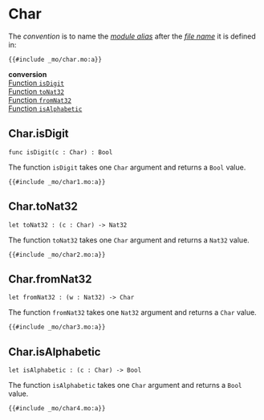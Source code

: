 # Char
The *convention* is to name the [*module alias*](/common-programming-concepts/modules.html#imports) after the [*file name*](/common-programming-concepts/modules.html#imports) it is defined in:

```motoko
{{#include _mo/char.mo:a}}
```

 **conversion**  
[Function `isDigit`](#charisdigit)    
[Function `toNat32`](#chartonat32)  
[Function `fromNat32`](#charfromnat32)  
[Function `isAlphabetic`](#charisalphabetic)  


## Char.isDigit

```motoko, run
func isDigit(c : Char) : Bool
```

The function `isDigit` takes one `Char` argument and returns a `Bool` value. 

```motoko
{{#include _mo/char1.mo:a}}
```

## Char.toNat32

```motoko, run
let toNat32 : (c : Char) -> Nat32
```

The function `toNat32` takes one `Char` argument and returns a `Nat32` value. 

```motoko
{{#include _mo/char2.mo:a}}
```

## Char.fromNat32

```motoko, run
let fromNat32 : (w : Nat32) -> Char
```

The function `fromNat32` takes one `Nat32` argument and returns a `Char` value. 

```motoko
{{#include _mo/char3.mo:a}}
```

## Char.isAlphabetic

```motoko, run
let isAlphabetic : (c : Char) -> Bool
```

The function `isAlphabetic` takes one `Char` argument and returns a `Bool` value. 

```motoko
{{#include _mo/char4.mo:a}}
```

<!-- Type Char
Value toNat32
Value fromNat32
Value toText
Function isDigit
Value isAlphabetic -->